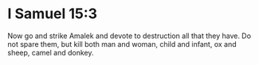 # I Samuel 15:3

Now go and strike Amalek and devote to destruction all that they have. Do not spare them, but kill both man and woman, child and infant, ox and sheep, camel and donkey.
